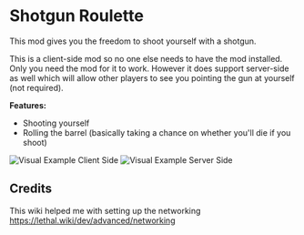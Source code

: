 # Shotgun Roulette

This mod gives you the freedom to shoot yourself with a shotgun.

This is a client-side mod so no one else needs to have the mod installed. Only you need the mod for it to work. However it does support server-side as well which
will allow other players to see you pointing the gun at yourself (not required).

**Features:**
- Shooting yourself
- Rolling the barrel (basically taking a chance on whether you'll die if you shoot)

<img src="https://i.imgur.com/8CNogDQ.gif" title="Visual Example Client Side">


<img src="https://i.imgur.com/donFw4A.gif" title="Visual Example Server Side">

## Credits

This wiki helped me with setting up the networking https://lethal.wiki/dev/advanced/networking
